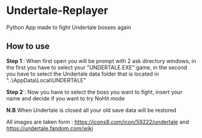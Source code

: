 # Undertale-Replayer
Python App made to fight Undertale bosses again

## How to use
**Step 1** : When first open you will be prompt with 2 ask directory windows, in the first you have to select your "UNDERTALE.EXE" game, in the second you have to select the Undertale data folder that is located in "..\AppData\Local\UNDERTALE" 

**Step 2** : Now you have to select the boss you want to fight, insert your name and decide if you want to try NoHit mode

**N.B** When Undertale is closed all your old save data will be restored

All images are taken form : https://icons8.com/icon/59222/undertale and https://undertale.fandom.com/wiki
